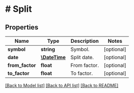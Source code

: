 # # Split

## Properties

Name | Type | Description | Notes
------------ | ------------- | ------------- | -------------
**symbol** | **string** | Symbol. | [optional]
**date** | [**\DateTime**](\DateTime.md) | Split date. | [optional]
**from_factor** | **float** | From factor. | [optional]
**to_factor** | **float** | To factor. | [optional]

[[Back to Model list]](../../README.md#models) [[Back to API list]](../../README.md#endpoints) [[Back to README]](../../README.md)
